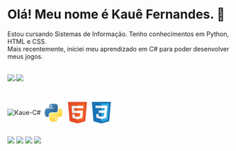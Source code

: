 <h1>Olá! Meu nome é Kauê Fernandes. 👋</h1>

<p> Estou cursando Sistemas de Informação. Tenho conhecimentos em Python, HTML e CSS.
  <br>
  Mais recentemente, iniciei meu aprendizado em C# para poder desenvolver meus jogos. 
</p>

##

<a href="https://github.com/kaue-fernandescp/github-readme-stats">
  <img height=175 align="center" src="https://github-readme-stats.vercel.app/api?username=kaue-fernandescp&show_icons=true&theme=transparent" />
</a>
<a href="https://github.com/kaue-fernandescp/convoychat">
  <img height=125 align="center" src="https://github-readme-stats.vercel.app/api/top-langs?username=kaue-fernandescp&layout=compact&langs_count=8&card_width=320&theme=transparent" />
</a>

##

<div style="display: inline_block"><br>
  <img align="center" alt="Kaue-C#" height="50" width="50" src="https://gistcdn.githack.com/johndward01/95c1d09de9e3707cfb4154989962376d/raw/f74007782421219d9e9ab4b6a27de2e172a8b714/csharp-logo.svg">
 <img align="center" alt="Kaue-Py" height="50" width="50" src="https://raw.githubusercontent.com/devicons/devicon/master/icons/python/python-original.svg">
  <img align="center" alt="Kaue-HTML" height="50" width="50" src="https://raw.githubusercontent.com/devicons/devicon/master/icons/html5/html5-original.svg">
  <img align="center" alt="Kaue-CSS" height="50" width="50" src="https://raw.githubusercontent.com/devicons/devicon/master/icons/css3/css3-original.svg">
</div>

##

<div>
  <a href="https://www.linkedin.com/in/kau%C3%AA-fernandes-410a82275?utm_source=share&utm_campaign=share_via&utm_content=profile&utm_medium=android_app target="_blank"><img src="https://img.shields.io/badge/-LinkedIn-%230077B5?style=for-the-badge&logo=linkedin&logoColor=white" target="_blank"></a>
  <a href="https://www.instagram.com/kauefernandescp/profilecard/?igsh=MTRlaDFpdGxuaGZudg== target="_blank"><img src="https://img.shields.io/badge/-Instagram-%23E4405F?style=for-the-badge&logo=instagram&logoColor=white" target="_blank"></a>
  <a href="mailto: kauefcpereira@gmail.com" target="_blank"><img src="https://img.shields.io/badge/-Gmail-%23333?style=for-the-badge&logo=gmail&logoColor=white" target="_blank"></a>
  <a href="https://discord.gg/451757464031985694 target="_blank"><img src="https://img.shields.io/badge/Discord-7289DA?style=for-the-badge&logo=discord&logoColor=white" target="_blank"></a>
</div>
